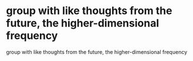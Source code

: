 # group with like thoughts from the future, the higher-dimensional frequency

group with like thoughts from the future, the higher-dimensional frequency